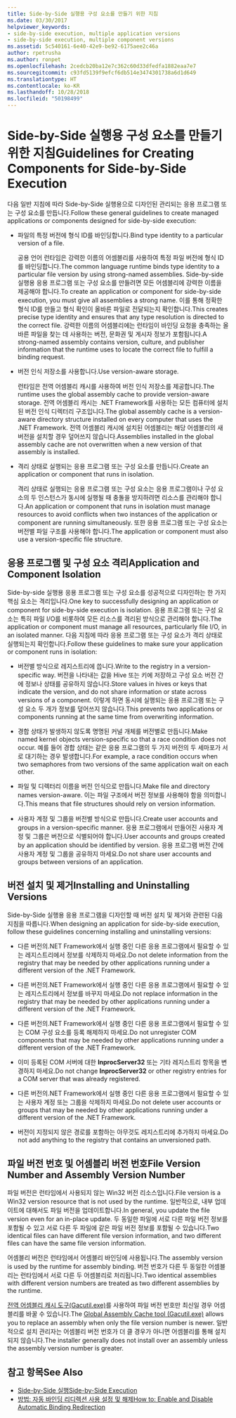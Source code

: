 ```yaml
---
title: Side-by-Side 실행용 구성 요소를 만들기 위한 지침
ms.date: 03/30/2017
helpviewer_keywords:
- side-by-side execution, multiple application versions
- side-by-side execution, multiple component versions
ms.assetid: 5c540161-6e40-42e9-be92-6175aee2c46a
author: rpetrusha
ms.author: ronpet
ms.openlocfilehash: 2cedcb20ba12e7c362c60d33dfedfa1882eaa7e7
ms.sourcegitcommit: c93fd5139f9efcf6db514e3474301738a6d1d649
ms.translationtype: HT
ms.contentlocale: ko-KR
ms.lasthandoff: 10/28/2018
ms.locfileid: "50198499"
---
```

# <a name="guidelines-for-creating-components-for-side-by-side-execution"></a><span data-ttu-id="6d766-102">Side-by-Side 실행용 구성 요소를 만들기 위한 지침</span><span class="sxs-lookup"><span data-stu-id="6d766-102">Guidelines for Creating Components for Side-by-Side Execution</span></span>
<span data-ttu-id="6d766-103">다음 일반 지침에 따라 Side-by-Side 실행용으로 디자인된 관리되는 응용 프로그램 또는 구성 요소를 만듭니다.</span><span class="sxs-lookup"><span data-stu-id="6d766-103">Follow these general guidelines to create managed applications or components designed for side-by-side execution:</span></span>  
  
-   <span data-ttu-id="6d766-104">파일의 특정 버전에 형식 ID를 바인딩합니다.</span><span class="sxs-lookup"><span data-stu-id="6d766-104">Bind type identity to a particular version of a file.</span></span>  
  
     <span data-ttu-id="6d766-105">공용 언어 런타임은 강력한 이름의 어셈블리를 사용하여 특정 파일 버전에 형식 ID를 바인딩합니다.</span><span class="sxs-lookup"><span data-stu-id="6d766-105">The common language runtime binds type identity to a particular file version by using strong-named assemblies.</span></span> <span data-ttu-id="6d766-106">Side-by-side 실행용 응용 프로그램 또는 구성 요소를 만들려면 모든 어셈블리에 강력한 이름을 제공해야 합니다.</span><span class="sxs-lookup"><span data-stu-id="6d766-106">To create an application or component for side-by-side execution, you must give all assemblies a strong name.</span></span> <span data-ttu-id="6d766-107">이를 통해 정확한 형식 ID를 만들고 형식 확인이 올바른 파일로 전달되는지 확인합니다.</span><span class="sxs-lookup"><span data-stu-id="6d766-107">This creates precise type identity and ensures that any type resolution is directed to the correct file.</span></span> <span data-ttu-id="6d766-108">강력한 이름의 어셈블리에는 런타임이 바인딩 요청을 충족하는 올바른 파일을 찾는 데 사용하는 버전, 문화권 및 게시자 정보가 포함됩니다.</span><span class="sxs-lookup"><span data-stu-id="6d766-108">A strong-named assembly contains version, culture, and publisher information that the runtime uses to locate the correct file to fulfill a binding request.</span></span>  
  
-   <span data-ttu-id="6d766-109">버전 인식 저장소를 사용합니다.</span><span class="sxs-lookup"><span data-stu-id="6d766-109">Use version-aware storage.</span></span>  
  
     <span data-ttu-id="6d766-110">런타임은 전역 어셈블리 캐시를 사용하여 버전 인식 저장소를 제공합니다.</span><span class="sxs-lookup"><span data-stu-id="6d766-110">The runtime uses the global assembly cache to provide version-aware storage.</span></span> <span data-ttu-id="6d766-111">전역 어셈블리 캐시는 .NET Framework를 사용하는 모든 컴퓨터에 설치된 버전 인식 디렉터리 구조입니다.</span><span class="sxs-lookup"><span data-stu-id="6d766-111">The global assembly cache is a version-aware directory structure installed on every computer that uses the .NET Framework.</span></span> <span data-ttu-id="6d766-112">전역 어셈블리 캐시에 설치된 어셈블리는 해당 어셈블리의 새 버전을 설치할 경우 덮어쓰지 않습니다.</span><span class="sxs-lookup"><span data-stu-id="6d766-112">Assemblies installed in the global assembly cache are not overwritten when a new version of that assembly is installed.</span></span>  
  
-   <span data-ttu-id="6d766-113">격리 상태로 실행되는 응용 프로그램 또는 구성 요소를 만듭니다.</span><span class="sxs-lookup"><span data-stu-id="6d766-113">Create an application or component that runs in isolation.</span></span>  
  
     <span data-ttu-id="6d766-114">격리 상태로 실행되는 응용 프로그램 또는 구성 요소는 응용 프로그램이나 구성 요소의 두 인스턴스가 동시에 실행될 때 충돌을 방지하려면 리소스를 관리해야 합니다.</span><span class="sxs-lookup"><span data-stu-id="6d766-114">An application or component that runs in isolation must manage resources to avoid conflicts when two instances of the application or component are running simultaneously.</span></span> <span data-ttu-id="6d766-115">또한 응용 프로그램 또는 구성 요소는 버전별 파일 구조를 사용해야 합니다.</span><span class="sxs-lookup"><span data-stu-id="6d766-115">The application or component must also use a version-specific file structure.</span></span>  
  
## <a name="application-and-component-isolation"></a><span data-ttu-id="6d766-116">응용 프로그램 및 구성 요소 격리</span><span class="sxs-lookup"><span data-stu-id="6d766-116">Application and Component Isolation</span></span>  
 <span data-ttu-id="6d766-117">Side-by-side 실행용 응용 프로그램 또는 구성 요소를 성공적으로 디자인하는 한 가지 핵심 요소는 격리입니다.</span><span class="sxs-lookup"><span data-stu-id="6d766-117">One key to successfully designing an application or component for side-by-side execution is isolation.</span></span> <span data-ttu-id="6d766-118">응용 프로그램 또는 구성 요소는 특히 파일 I/O를 비롯하여 모든 리소스를 격리된 방식으로 관리해야 합니다.</span><span class="sxs-lookup"><span data-stu-id="6d766-118">The application or component must manage all resources, particularly file I/O, in an isolated manner.</span></span> <span data-ttu-id="6d766-119">다음 지침에 따라 응용 프로그램 또는 구성 요소가 격리 상태로 실행되는지 확인합니다.</span><span class="sxs-lookup"><span data-stu-id="6d766-119">Follow these guidelines to make sure your application or component runs in isolation:</span></span>  
  
-   <span data-ttu-id="6d766-120">버전별 방식으로 레지스트리에 씁니다.</span><span class="sxs-lookup"><span data-stu-id="6d766-120">Write to the registry in a version-specific way.</span></span> <span data-ttu-id="6d766-121">버전을 나타내는 값을 Hive 또는 키에 저장하고 구성 요소 버전 간에 정보나 상태를 공유하지 않습니다.</span><span class="sxs-lookup"><span data-stu-id="6d766-121">Store values in hives or keys that indicate the version, and do not share information or state across versions of a component.</span></span> <span data-ttu-id="6d766-122">이렇게 하면 동시에 실행되는 응용 프로그램 또는 구성 요소 두 개가 정보를 덮어쓰지 않습니다.</span><span class="sxs-lookup"><span data-stu-id="6d766-122">This prevents two applications or components running at the same time from overwriting information.</span></span>  
  
-   <span data-ttu-id="6d766-123">경합 상태가 발생하지 않도록 명명된 커널 개체를 버전별로 만듭니다.</span><span class="sxs-lookup"><span data-stu-id="6d766-123">Make named kernel objects version-specific so that a race condition does not occur.</span></span> <span data-ttu-id="6d766-124">예를 들어 경합 상태는 같은 응용 프로그램의 두 가지 버전의 두 세마포가 서로 대기하는 경우 발생합니다.</span><span class="sxs-lookup"><span data-stu-id="6d766-124">For example, a race condition occurs when two semaphores from two versions of the same application wait on each other.</span></span>  
  
-   <span data-ttu-id="6d766-125">파일 및 디렉터리 이름을 버전 인식으로 만듭니다.</span><span class="sxs-lookup"><span data-stu-id="6d766-125">Make file and directory names version-aware.</span></span> <span data-ttu-id="6d766-126">이는 파일 구조에서 버전 정보를 사용해야 함을 의미합니다.</span><span class="sxs-lookup"><span data-stu-id="6d766-126">This means that file structures should rely on version information.</span></span>  
  
-   <span data-ttu-id="6d766-127">사용자 계정 및 그룹을 버전별 방식으로 만듭니다.</span><span class="sxs-lookup"><span data-stu-id="6d766-127">Create user accounts and groups in a version-specific manner.</span></span> <span data-ttu-id="6d766-128">응용 프로그램에서 만들어진 사용자 계정 및 그룹은 버전으로 식별되어야 합니다.</span><span class="sxs-lookup"><span data-stu-id="6d766-128">User accounts and groups created by an application should be identified by version.</span></span> <span data-ttu-id="6d766-129">응용 프로그램 버전 간에 사용자 계정 및 그룹을 공유하지 마세요.</span><span class="sxs-lookup"><span data-stu-id="6d766-129">Do not share user accounts and groups between versions of an application.</span></span>  
  
## <a name="installing-and-uninstalling-versions"></a><span data-ttu-id="6d766-130">버전 설치 및 제거</span><span class="sxs-lookup"><span data-stu-id="6d766-130">Installing and Uninstalling Versions</span></span>  
 <span data-ttu-id="6d766-131">Side-by-Side 실행용 응용 프로그램을 디자인할 때 버전 설치 및 제거와 관련된 다음 지침을 따릅니다.</span><span class="sxs-lookup"><span data-stu-id="6d766-131">When designing an application for side-by-side execution, follow these guidelines concerning installing and uninstalling versions:</span></span>  
  
-   <span data-ttu-id="6d766-132">다른 버전의.NET Framework에서 실행 중인 다른 응용 프로그램에서 필요할 수 있는 레지스트리에서 정보를 삭제하지 마세요.</span><span class="sxs-lookup"><span data-stu-id="6d766-132">Do not delete information from the registry that may be needed by other applications running under a different version of the .NET Framework.</span></span>  
  
-   <span data-ttu-id="6d766-133">다른 버전의.NET Framework에서 실행 중인 다른 응용 프로그램에서 필요할 수 있는 레지스트리에서 정보를 바꾸지 마세요.</span><span class="sxs-lookup"><span data-stu-id="6d766-133">Do not replace information in the registry that may be needed by other applications running under a different version of the .NET Framework.</span></span>  
  
-   <span data-ttu-id="6d766-134">다른 버전의.NET Framework에서 실행 중인 다른 응용 프로그램에서 필요할 수 있는 COM 구성 요소를 등록 해제하지 마세요.</span><span class="sxs-lookup"><span data-stu-id="6d766-134">Do not unregister COM components that may be needed by other applications running under a different version of the .NET Framework.</span></span>  
  
-   <span data-ttu-id="6d766-135">이미 등록된 COM 서버에 대한 **InprocServer32** 또는 기타 레지스트리 항목을 변경하지 마세요.</span><span class="sxs-lookup"><span data-stu-id="6d766-135">Do not change **InprocServer32** or other registry entries for a COM server that was already registered.</span></span>  
  
-   <span data-ttu-id="6d766-136">다른 버전의.NET Framework에서 실행 중인 다른 응용 프로그램에서 필요할 수 있는 사용자 계정 또는 그룹을 삭제하지 마세요.</span><span class="sxs-lookup"><span data-stu-id="6d766-136">Do not delete user accounts or groups that may be needed by other applications running under a different version of the .NET Framework.</span></span>  
  
-   <span data-ttu-id="6d766-137">버전이 지정되지 않은 경로를 포함하는 아무것도 레지스트리에 추가하지 마세요.</span><span class="sxs-lookup"><span data-stu-id="6d766-137">Do not add anything to the registry that contains an unversioned path.</span></span>  
  
## <a name="file-version-number-and-assembly-version-number"></a><span data-ttu-id="6d766-138">파일 버전 번호 및 어셈블리 버전 번호</span><span class="sxs-lookup"><span data-stu-id="6d766-138">File Version Number and Assembly Version Number</span></span>  
 <span data-ttu-id="6d766-139">파일 버전은 런타임에서 사용되지 않는 Win32 버전 리소스입니다.</span><span class="sxs-lookup"><span data-stu-id="6d766-139">File version is a Win32 version resource that is not used by the runtime.</span></span> <span data-ttu-id="6d766-140">일반적으로, 내부 업데이트에 대해서도 파일 버전을 업데이트합니다.</span><span class="sxs-lookup"><span data-stu-id="6d766-140">In general, you update the file version even for an in-place update.</span></span> <span data-ttu-id="6d766-141">두 동일한 파일에 서로 다른 파일 버전 정보를 포함될 수 있고 서로 다른 두 파일에 같은 파일 버전 정보를 포함될 수 있습니다.</span><span class="sxs-lookup"><span data-stu-id="6d766-141">Two identical files can have different file version information, and two different files can have the same file version information.</span></span>  
  
 <span data-ttu-id="6d766-142">어셈블리 버전은 런타임에서 어셈블리 바인딩에 사용됩니다.</span><span class="sxs-lookup"><span data-stu-id="6d766-142">The assembly version is used by the runtime for assembly binding.</span></span> <span data-ttu-id="6d766-143">버전 번호가 다른 두 동일한 어셈블리는 런타임에서 서로 다른 두 어셈블리로 처리됩니다.</span><span class="sxs-lookup"><span data-stu-id="6d766-143">Two identical assemblies with different version numbers are treated as two different assemblies by the runtime.</span></span>  
  
 <span data-ttu-id="6d766-144">[전역 어셈블리 캐시 도구(Gacutil.exe)](../../../docs/framework/tools/gacutil-exe-gac-tool.md)를 사용하여 파일 버전 번호만 최신일 경우 어셈블리를 바꿀 수 있습니다.</span><span class="sxs-lookup"><span data-stu-id="6d766-144">The [Global Assembly Cache tool (Gacutil.exe)](../../../docs/framework/tools/gacutil-exe-gac-tool.md) allows you to replace an assembly when only the file version number is newer.</span></span> <span data-ttu-id="6d766-145">일반적으로 설치 관리자는 어셈블리 버전 번호가 더 클 경우가 아니면 어셈블리를 통해 설치되지 않습니다.</span><span class="sxs-lookup"><span data-stu-id="6d766-145">The installer generally does not install over an assembly unless the assembly version number is greater.</span></span>  
  
## <a name="see-also"></a><span data-ttu-id="6d766-146">참고 항목</span><span class="sxs-lookup"><span data-stu-id="6d766-146">See Also</span></span>  
- [<span data-ttu-id="6d766-147">Side-by-Side 실행</span><span class="sxs-lookup"><span data-stu-id="6d766-147">Side-by-Side Execution</span></span>](../../../docs/framework/deployment/side-by-side-execution.md)  
- [<span data-ttu-id="6d766-148">방법: 자동 바인딩 리디렉션 사용 설정 및 해제</span><span class="sxs-lookup"><span data-stu-id="6d766-148">How to: Enable and Disable Automatic Binding Redirection</span></span>](../../../docs/framework/configure-apps/how-to-enable-and-disable-automatic-binding-redirection.md)
